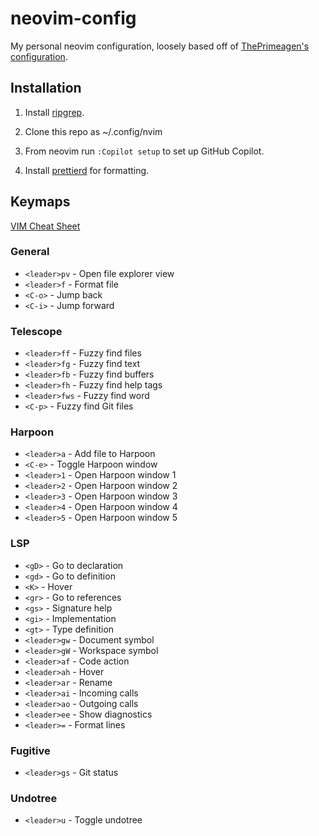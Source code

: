 # neovim-config

My personal neovim configuration, loosely based off of [ThePrimeagen's configuration](https://github.com/ThePrimeagen/init.lua).

## Installation

1. Install [ripgrep](https://github.com/BurntSushi/ripgrep?tab=readme-ov-file#installation).

1. Clone this repo as ~/.config/nvim

1. From neovim run `:Copilot setup` to set up GitHub Copilot.

1. Install [prettierd](https://github.com/fsouza/prettierd?tab=readme-ov-file#installation-guide) for formatting.

## Keymaps

[VIM Cheat Sheet](https://vim.rtorr.com/)

### General

- `<leader>pv` - Open file explorer view
- `<leader>f` - Format file
- `<C-o>` - Jump back
- `<C-i>` - Jump forward

### Telescope

- `<leader>ff` - Fuzzy find files
- `<leader>fg` - Fuzzy find text
- `<leader>fb` - Fuzzy find buffers
- `<leader>fh` - Fuzzy find help tags
- `<leader>fws` - Fuzzy find word
- `<C-p>` - Fuzzy find Git files

### Harpoon

- `<leader>a` - Add file to Harpoon
- `<C-e>` - Toggle Harpoon window
- `<leader>1` - Open Harpoon window 1
- `<leader>2` - Open Harpoon window 2
- `<leader>3` - Open Harpoon window 3
- `<leader>4` - Open Harpoon window 4
- `<leader>5` - Open Harpoon window 5

### LSP

- `<gD>` - Go to declaration
- `<gd>` - Go to definition
- `<K>` - Hover
- `<gr>` - Go to references
- `<gs>` - Signature help
- `<gi>` - Implementation
- `<gt>` - Type definition
- `<leader>gw` - Document symbol
- `<leader>gW` - Workspace symbol
- `<leader>af` - Code action
- `<leader>ah` - Hover
- `<leader>ar` - Rename
- `<leader>ai` - Incoming calls
- `<leader>ao` - Outgoing calls
- `<leader>ee` - Show diagnostics
- `<leader>=` - Format lines

### Fugitive

- `<leader>gs` - Git status

### Undotree

- `<leader>u` - Toggle undotree
